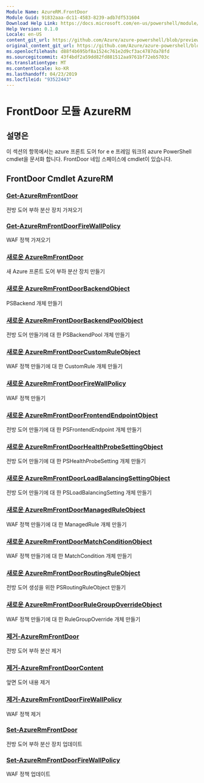 ```yaml
---
Module Name: AzureRM.FrontDoor
Module Guid: 91832aaa-dc11-4583-8239-adb7df531604
Download Help Link: https://docs.microsoft.com/en-us/powershell/module/azurerm.frontdoor
Help Version: 0.1.0
Locale: en-US
content_git_url: https://github.com/Azure/azure-powershell/blob/preview/src/ResourceManager/FrontDoor/Commands.FrontDoor/help/AzureRM.FrontDoor.md
original_content_git_url: https://github.com/Azure/azure-powershell/blob/preview/src/ResourceManager/FrontDoor/Commands.FrontDoor/help/AzureRM.FrontDoor.md
ms.openlocfilehash: d88f4b695bf8a1524c761e2d9cf3ac4787da78fd
ms.sourcegitcommit: 43f4bdf2a59dd82fd881512aa9761bf72eb5703c
ms.translationtype: MT
ms.contentlocale: ko-KR
ms.lasthandoff: 04/23/2019
ms.locfileid: "93522443"
---
```

# FrontDoor 모듈 AzureRM
## 설명은
이 섹션의 항목에서는 azure 프론트 도어 for e e 프레임 워크의 azure PowerShell cmdlet을 문서화 합니다. FrontDoor 네임 스페이스에 cmdlet이 있습니다.

## FrontDoor Cmdlet AzureRM
### [Get-AzureRmFrontDoor](Get-AzureRmFrontDoor.md)
전방 도어 부하 분산 장치 가져오기

### [Get-AzureRmFrontDoorFireWallPolicy](Get-AzureRmFrontDoorFireWallPolicy.md)
WAF 정책 가져오기

### [새로운 AzureRmFrontDoor](New-AzureRmFrontDoor.md)
새 Azure 프론트 도어 부하 분산 장치 만들기

### [새로운 AzureRmFrontDoorBackendObject](New-AzureRmFrontDoorBackendObject.md)
PSBackend 개체 만들기

### [새로운 AzureRmFrontDoorBackendPoolObject](New-AzureRmFrontDoorBackendPoolObject.md)
전방 도어 만들기에 대 한 PSBackendPool 개체 만들기

### [새로운 AzureRmFrontDoorCustomRuleObject](New-AzureRmFrontDoorCustomRuleObject.md)
WAF 정책 만들기에 대 한 CustomRule 개체 만들기

### [새로운 AzureRmFrontDoorFireWallPolicy](New-AzureRmFrontDoorFireWallPolicy.md)
WAF 정책 만들기

### [새로운 AzureRmFrontDoorFrontendEndpointObject](New-AzureRmFrontDoorFrontendEndpointObject.md)
전방 도어 만들기에 대 한 PSFrontendEndpoint 개체 만들기

### [새로운 AzureRmFrontDoorHealthProbeSettingObject](New-AzureRmFrontDoorHealthProbeSettingObject.md)
전방 도어 만들기에 대 한 PSHealthProbeSetting 개체 만들기

### [새로운 AzureRmFrontDoorLoadBalancingSettingObject](New-AzureRmFrontDoorLoadBalancingSettingObject.md)
전방 도어 만들기에 대 한 PSLoadBalancingSetting 개체 만들기

### [새로운 AzureRmFrontDoorManagedRuleObject](New-AzureRmFrontDoorManagedRuleObject.md)
WAF 정책 만들기에 대 한 ManagedRule 개체 만들기

### [새로운 AzureRmFrontDoorMatchConditionObject](New-AzureRmFrontDoorMatchConditionObject.md)
WAF 정책 만들기에 대 한 MatchCondition 개체 만들기

### [새로운 AzureRmFrontDoorRoutingRuleObject](New-AzureRmFrontDoorRoutingRuleObject.md)
전방 도어 생성을 위한 PSRoutingRuleObject 만들기

### [새로운 AzureRmFrontDoorRuleGroupOverrideObject](New-AzureRmFrontDoorRuleGroupOverrideObject.md)
WAF 정책 만들기에 대 한 RuleGroupOverride 개체 만들기

### [제거-AzureRmFrontDoor](Remove-AzureRmFrontDoor.md)
전방 도어 부하 분산 제거

### [제거-AzureRmFrontDoorContent](Remove-AzureRmFrontDoorContent.md)
앞면 도어 내용 제거

### [제거-AzureRmFrontDoorFireWallPolicy](Remove-AzureRmFrontDoorFireWallPolicy.md)
WAF 정책 제거

### [Set-AzureRmFrontDoor](Set-AzureRmFrontDoor.md)
전방 도어 부하 분산 장치 업데이트

### [Set-AzureRmFrontDoorFireWallPolicy](Set-AzureRmFrontDoorFireWallPolicy.md)
WAF 정책 업데이트

